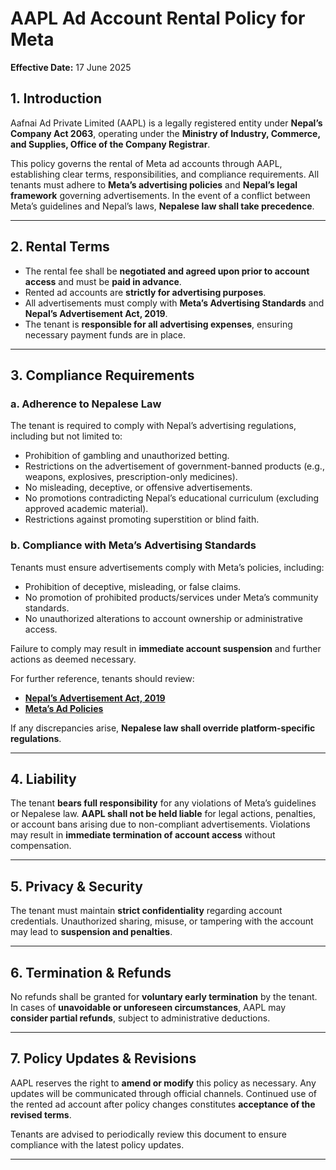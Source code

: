# **AAPL Ad Account Rental Policy for Meta**  
**Effective Date:** 17 June 2025  

## **1. Introduction**  
Aafnai Ad Private Limited (AAPL) is a legally registered entity under **Nepal’s Company Act 2063**, operating under the **Ministry of Industry, Commerce, and Supplies, Office of the Company Registrar**.  

This policy governs the rental of Meta ad accounts through AAPL, establishing clear terms, responsibilities, and compliance requirements. All tenants must adhere to **Meta’s advertising policies** and **Nepal’s legal framework** governing advertisements. In the event of a conflict between Meta’s guidelines and Nepal’s laws, **Nepalese law shall take precedence**.  

---

## **2. Rental Terms**  
- The rental fee shall be **negotiated and agreed upon prior to account access** and must be **paid in advance**.  
- Rented ad accounts are **strictly for advertising purposes**.  
- All advertisements must comply with **Meta’s Advertising Standards** and **Nepal’s Advertisement Act, 2019**.  
- The tenant is **responsible for all advertising expenses**, ensuring necessary payment funds are in place.  

---

## **3. Compliance Requirements**  

### **a. Adherence to Nepalese Law**  
The tenant is required to comply with Nepal’s advertising regulations, including but not limited to:  
- Prohibition of gambling and unauthorized betting.  
- Restrictions on the advertisement of government-banned products (e.g., weapons, explosives, prescription-only medicines).  
- No misleading, deceptive, or offensive advertisements.  
- No promotions contradicting Nepal’s educational curriculum (excluding approved academic material).  
- Restrictions against promoting superstition or blind faith.  



### **b. Compliance with Meta’s Advertising Standards**  
Tenants must ensure advertisements comply with Meta’s policies, including:  
- Prohibition of deceptive, misleading, or false claims.  
- No promotion of prohibited products/services under Meta’s community standards.  
- No unauthorized alterations to account ownership or administrative access.  

Failure to comply may result in **immediate account suspension** and further actions as deemed necessary.  

For further reference, tenants should review:  
- **[Nepal’s Advertisement Act, 2019](https://github.com/Aafnai-com/Ad_account_rental/blob/d4ad7c1951753d9e3f9661af0abb72ee175a6c95/AdvertisementAct2019.pdf)**  
- **[Meta’s Ad Policies](https://www.facebook.com/business/help/488043719226449?id=434838534925385)**  

If any discrepancies arise, **Nepalese law shall override platform-specific regulations**.  

---

## **4. Liability**  
The tenant **bears full responsibility** for any violations of Meta’s guidelines or Nepalese law.  **AAPL shall not be held liable** for legal actions, penalties, or account bans arising due to non-compliant advertisements. Violations may result in **immediate termination of account access** without compensation.  

---

## **5. Privacy & Security**  
 The tenant must maintain **strict confidentiality** regarding account credentials.  Unauthorized sharing, misuse, or tampering with the account may lead to **suspension and penalties**.  

---

## **6. Termination & Refunds**  
No refunds shall be granted for **voluntary early termination** by the tenant.  In cases of **unavoidable or unforeseen circumstances**, AAPL may **consider partial refunds**, subject to administrative deductions.  

---

## **7. Policy Updates & Revisions**  
AAPL reserves the right to **amend or modify** this policy as necessary. Any updates will be communicated through official channels. Continued use of the rented ad account after policy changes constitutes **acceptance of the revised terms**.  

Tenants are advised to periodically review this document to ensure compliance with the latest policy updates.  

---
